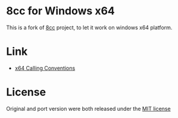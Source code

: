 8cc for Windows x64
==============
This is a fork of [8cc](https://github.com/rui314/8cc) project, to let it work on windows x64 platform.

# Link
+ [x64 Calling Conventions](https://msdn.microsoft.com/en-us/library/ms235286.aspx)

# License
Original and port version were both released under the [MIT license](LICENSE)